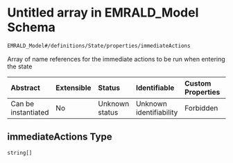 # Untitled array in EMRALD\_Model Schema

```txt
EMRALD_Model#/definitions/State/properties/immediateActions
```

Array of name references for the immediate actions to be run when entering the state

| Abstract            | Extensible | Status         | Identifiable            | Custom Properties | Additional Properties | Access Restrictions | Defined In                                                                                          |
| :------------------ | :--------- | :------------- | :---------------------- | :---------------- | :-------------------- | :------------------ | :-------------------------------------------------------------------------------------------------- |
| Can be instantiated | No         | Unknown status | Unknown identifiability | Forbidden         | Allowed               | none                | [EMRALD\_JsonSchemaV3\_0.json\*](../../../../out/EMRALD_JsonSchemaV3_0.json "open original schema") |

## immediateActions Type

`string[]`
